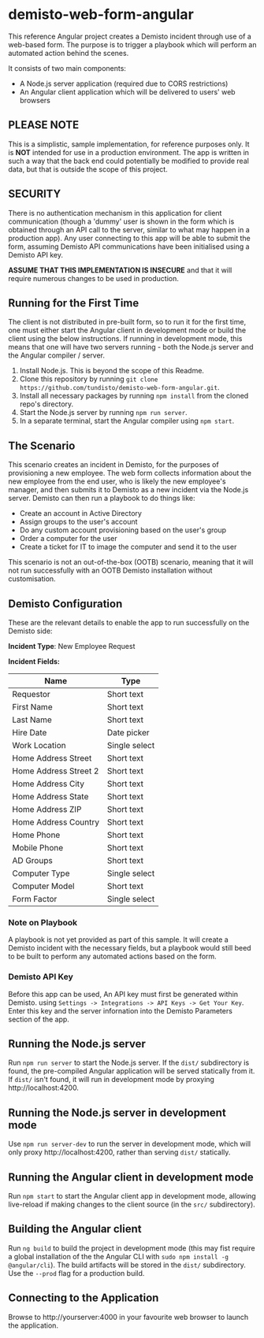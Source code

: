 # demisto-web-form-angular

This reference Angular project creates a Demisto incident through use of a web-based form.  The purpose is to trigger a playbook which will perform an automated action behind the scenes.

It consists of two main components:

- A Node.js server application (required due to CORS restrictions)
- An Angular client application which will be delivered to users' web browsers

## PLEASE NOTE

This is a simplistic, sample implementation, for reference purposes only. It is **NOT** intended for use in a production environment.  The app is written in such a way that the back end could potentially be modified to provide real data, but that is outside the scope of this project.

## SECURITY

There is no authentication mechanism in this application for client communication (though a 'dummy' user is shown in the form which is obtained through an API call to the server, similar to what may happen in a production app).  Any user connecting to this app will be able to submit the form, assuming Demisto API communications have been initialised using a Demisto API key.

**ASSUME THAT THIS IMPLEMENTATION IS INSECURE** and that it will require numerous changes to be used in production.

## Running for the First Time

The client is not distributed in pre-built form, so to run it for the first time, one must either start the Angular client in development mode or build the client using the below instructions.  If running in development mode, this means that one will have two servers running - both the Node.js server and the Angular compiler / server.

1.  Install Node.js.  This is beyond the scope of this Readme.
2.  Clone this repository by running `git clone https://github.com/tundisto/demisto-web-form-angular.git`.
2.  Install all necessary packages by running `npm install` from the cloned repo's directory.
3.  Start the Node.js server by running `npm run server`.
4.  In a separate terminal, start the Angular compiler using `npm start`.

## The Scenario

This scenario creates an incident in Demisto, for the purposes of provisioning a new employee.  The web form collects information about the new employee from the end user, who is likely the new employee's manager, and then submits it to Demisto as a new incident via the Node.js server.  Demisto can then run a playbook to do things like:

- Create an account in Active Directory
- Assign groups to the user's account
- Do any custom account provisioning based on the user's group
- Order a computer for the user
- Create a ticket for IT to image the computer and send it to the user

This scenario is not an out-of-the-box (OOTB) scenario, meaning that it will not run successfully with an OOTB Demisto installation without customisation.

## Demisto Configuration

These are the relevant details to enable the app to run successfully on the Demisto side:

**Incident Type**: New Employee Request

**Incident Fields:**

| Name | Type |
| ---- | ---- |
| Requestor | Short text |
| First Name | Short text |
| Last Name | Short text |
| Hire Date | Date picker |
| Work Location | Single select | 
| Home Address Street | Short text |
| Home Address Street 2 | Short text |
| Home Address City | Short text |
| Home Address State | Short text |
| Home Address ZIP | Short text |
| Home Address Country | Short text |
| Home Phone | Short text |
| Mobile Phone | Short text |
| AD Groups | Short text |
| Computer Type | Single select |
| Computer Model | Short text |
| Form Factor | Single select |

### Note on Playbook

A playbook is not yet provided as part of this sample.  It will create a Demisto incident with the necessary fields, but a playbook would still beed to be built to perform any automated actions based on the form.

### Demisto API Key

Before this app can be used, An API key must first be generated within Demisto. using `Settings -> Integrations -> API Keys -> Get Your Key`.  Enter this key and the server infornation into the Demisto Parameters section of the app.

## Running the Node.js server

Run `npm run server` to start the Node.js server.  If the `dist/` subdirectory is found, the pre-compiled Angular application will be served statically from it.  If `dist/` isn't found, it will run in development mode by proxying http://localhost:4200.

## Running the Node.js server in development mode

Use `npm run server-dev` to run the server in development mode, which will only proxy http://localhost:4200, rather than serving `dist/` statically.

## Running the Angular client in development mode

Run `npm start` to start the Angular client app in development mode, allowing live-reload if making changes to the client source (in the `src/` subdirectory).

## Building the Angular client

Run `ng build` to build the project in development mode (this may fist require a global installation of the the Angular CLI with `sudo npm install -g @angular/cli`).  The build artifacts will be stored in the `dist/` subdirectory. Use the `--prod` flag for a production build.

## Connecting to the Application

Browse to http://yourserver:4000 in your favourite web browser to launch the application.